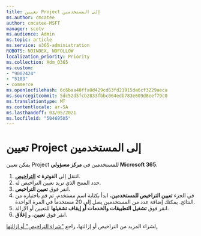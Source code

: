 ```yaml
---
title: تعيين Project إلى المستخدمين
ms.author: cmcatee
author: cmcatee-MSFT
manager: scotv
ms.audience: Admin
ms.topic: article
ms.service: o365-administration
ROBOTS: NOINDEX, NOFOLLOW
localization_priority: Priority
ms.collection: Adm_O365
ms.custom:
- "9002424"
- "5103"
- commerce
ms.openlocfilehash: 6c6baa48ffa0d429cd63fd21915da6cf3229aeca
ms.sourcegitcommit: 5dc52d5fcb2833fbbc064edb783e609d8eef79c0
ms.translationtype: MT
ms.contentlocale: ar-SA
ms.lasthandoff: 03/05/2021
ms.locfileid: "50469505"
---
```

# <a name="assign-project-to-users"></a>تعيين Project إلى المستخدمين

يمكن تعيين Project للمستخدمين في **مركز مسؤولي Microsoft 365**.

1. انتقل إلى **الفوترة > [التراخيص](https://go.microsoft.com/fwlink/p/?linkid=842264)**.
2. حدد المنتج الذي تريد تعيين التراخيص له.
3. انقر فوق **تعيين التراخيص**.
4. في الجزء **تعيين التراخيص للمستخدمين**، ابدأ بكتابة اسم مستخدم، ثم قم باختياره من النتائج. يمكنك إضافة عدد من المستخدمين يصل إلى 20 مستخدماً في المرة الواحدة.
5. انقر فوق **تشغيل التطبيقات والخدمات أو إيقاف تشغيلها** للتعيين أو الإزالة.
6. انقر فوق **تعيين**، و **إغلاق**.

لشراء المزيد من التراخيص أو إزالتها، راجع ["شراء التراخيص" أو إزالتها.](https://docs.microsoft.com/microsoft-365/commerce/licenses/buy-licenses#buy-or-remove-licenses-for-your-business-subscription)